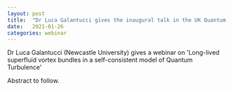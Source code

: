 ```yaml
---
layout: post
title:  "Dr Luca Galantucci gives the inaugural talk in the UK Quantum Fluid Webinar series (4pm UK time)"
date:   2021-01-26
categories: webinar
---
```

Dr Luca Galantucci (Newcastle University) gives a webinar on 'Long-lived superfluid vortex bundles in a self-consistent model of Quantum Turbulence'


Abstract to follow.



